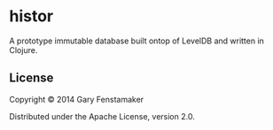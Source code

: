 # histor

A prototype immutable database built ontop of LevelDB and written in Clojure.

## License

Copyright © 2014 Gary Fenstamaker

Distributed under the Apache License, version 2.0.
